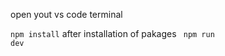 open yout vs code terminal

<code>npm install</code>
after installation of pakages
<code> npm run dev</code>
